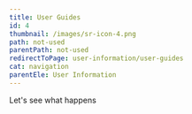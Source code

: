 ```yaml
---
title: User Guides
id: 4
thumbnail: /images/sr-icon-4.png
path: not-used
parentPath: not-used
redirectToPage: user-information/user-guides
cat: navigation
parentEle: User Information
---
```

Let's see what happens
